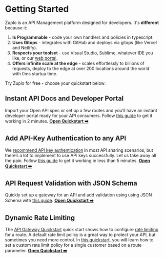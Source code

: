 # Getting Started

Zuplo is an API Management platform designed for developers. It's **different** because it:

1. **Is Programmable** - code your own handlers and policies in typescript.
2. **Uses Gitops** - integrates with GitHub and deploys via gitops (like Vercel and Netlify).
3. **Respects your toolset** - use Visual Studio, Sublime, whatever IDE you like, or our [web portal](portal.zuplo.com).
4. **Offers infinite scale at the edge** - scales effortlessly to billions of requests, deploy to the edge at over 200 locations around the world with 0ms startup time.

Try Zuplo for free - choose your quickstart below:

## Instant API Docs and Developer Portal

Import your Open API spec or set up a few routes and you’ll have an instant developer portal ready for your API consumers. Follow [this guide](/docs/quickstarts/instant-api-docs-and-dev-portal) to get it working in 2 minutes. **[Open Quickstart ➡️](/docs/quickstarts/instant-api-docs-and-dev-portal)**

## Add API-Key Authentication to any API

We [recommend API key authentication](/blog/2022/05/03/you-should-be-using-api-keys/) in most API sharing scenarios, but there’s a lot to implement to use API keys successfully. Let us take away all the pain. Follow [this guide](/docs/quickstarts/add-api-key-auth) to get it working in less than 5 minutes. **[Open Quickstart ➡️](/docs/quickstarts/add-api-key-auth)**

## API Request Validation with JSON Schema

Quickly set up a gateway for an API and add validation using using JSON Schema with [this guide](/docs/quickstarts/validation-and-docs-with-json-schema). **[Open Quickstart ➡️](/docs/quickstarts/validation-and-docs-with-json-schema)**

## Dynamic Rate Limiting

The [API Gateway Quickstart](./proxy-public-api.md) quick start shows how to configure [rate limiting](../policies/rate-limit-inbound.md) for a route. A default rate limit policy is a great way to protect your API, but sometimes you need more control. In [this quickstart](/docs/quickstarts/per-customer-rate-limits), you will learn how to set a custom rate limit policy for a single customer based on a route parameter. **[Open Quickstart ➡️](/docs/quickstarts/per-customer-rate-limits)**
